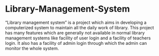 # Library-Management-System
“Library management system” is a project which aims in developing a computerized system to maintain all the daily work of library. This project has many features which are generally not available in normal library management systems like facility of user login and a facility of teachers login. It also has a facility of admin login through which the admin can monitor the whole system.
